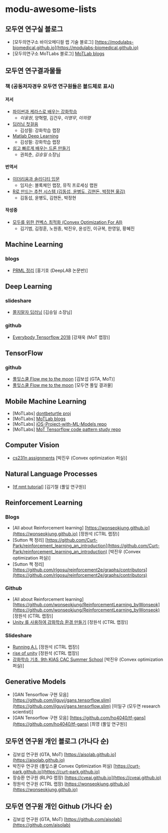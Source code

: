 # modu-awesome-lists

## 모두연 연구실 블로그
* [모두의연구소 바이오메디컬 랩 기술 블로그] [https://modulabs-biomedical.github.io](https://modulabs-biomedical.github.io)
* [모두의연구소 MoTLabs 블로그] [MoTLab blogs](https://motlabs.github.io/)


## 모두연 연구결과물들

### 책 (공동저자경우 모두연 연구원들은 볼드체로 표시)

#### 저서
* [파이썬과 케라스로 배우는 강화학습](http://www.kyobobook.co.kr/product/detailViewKor.laf?ejkGb=KOR&mallGb=KOR&barcode=9791158390723&orderClick=LEA&Kc=)
  * *이웅원*, 양혁렬, 김건우, *이영무*, *이의령*
* [딥러닝 첫걸음](http://www.kyobobook.co.kr/product/detailViewKor.laf?ejkGb=KOR&mallGb=KOR&barcode=9788968487323&orderClick=LAH&Kc=)
  * 김성필: 강화학습 랩장
* [Matlab Deep Learning](https://www.amazon.com/MATLAB-Deep-Learning-Artificial-Intelligence/dp/1484228448/ref=sr_1_3?ie=UTF8&qid=1533623753&sr=8-3&keywords=Matlab+deep+learning)
  * 김성필: 강화학습 랩장
* [쉽고 빠르게 배우는 드론 만들기](http://www.kyobobook.co.kr/product/detailViewKor.laf?ejkGb=KOR&mallGb=KOR&barcode=9788955027143&orderClick=LAH&Kc=)
  * 권희춘, *김승일* 소장님

#### 번역서
* [이더리움과 솔리디티 입문](http://www.kyobobook.co.kr/product/detailViewKor.laf?ejkGb=KOR&mallGb=KOR&barcode=9791158390907&orderClick=LEB&Kc=)
  * 임지순: 블록체인 랩장, 뮤직 프로세싱 랩원
* [R로 만드는 추천 시스템 (김동섭, 윤병도, 김현돈, 박정현 옮김)](http://www.kyobobook.co.kr/product/detailViewKor.laf?ejkGb=KOR&mallGb=KOR&barcode=9791161750309&orderClick=LEB&Kc=)
  * 김동섭, 윤병도, 김현돈, 박정현

#### 작성중
* [모두를 위한 컨벡스 최적화 (Convex Optimization For All)](https://wikidocs.net/book/1896)
  * 김기범, 김정훈, 노원종, 박진우, 윤성진, 이규복, 한영일, 황혜진



## Machine Learning
### blogs
* [PRML 정리](http://norman3.github.io/prml/) [홍기호 (DeepLAB 논문반)]


## Deep Learning
### slideshare
* [쫄지말자 딥러닝](https://www.slideshare.net/modulabs/2-cnn-rnn) [김승일 소장님]

### github
* [Everybody Tensorflow 2018](https://github.com/jwkanggist/EveryBodyTensorFlow) [강재욱 (MoT 랩장)]


## TensorFlow
### github
* [풀잎스쿨 Flow me to the moon](https://github.com/aisolab/CS20) [김보섭 (GTA, MoT)]
* [풀잎스쿨 Flow me to the moon](https://github.com/modulabs/modu-tensorflow) [모두연 풀잎 결과물]



## Mobile Machine Learning 
* [MoTLabs] [dontbeturtle proj](https://github.com/motlabs/dont-be-turtle)
* [MoTLabs] [MoTLab blogs](https://motlabs.github.io/)
* [MoTLabs] [iOS-Project-with-ML-Models repo](https://github.com/motlabs/iOS-Proejcts-with-ML-Models)
* [MoTLabs] [MoT Tensorflow code pattern study repo](https://github.com/motlabs/mot-tf-codepattern-study)


## Computer Vision
* [cs231n assignments](https://github.com/Curt-Park/cs231n_assignments) [박진우 (Convex optimization 퍼실)]



## Natural Language Processes
* [[tf nmt tutorial]](https://github.com/HiJiGOO/tf_nmt_tutorial) [김기철 (풀잎 연구원)]


## Reinforcement Learning

### Blogs
* [All about Reinforcement learning] [https://wonseokjung.github.io](https://wonseokjung.github.io) [정원석 (CTRL 랩장)]
* [Sutton 책 정리] [https://github.com/Curt-Park/reinforcement_learning_an_introduction](https://github.com/Curt-Park/reinforcement_learning_an_introduction) [박진우 (Convex optimization 퍼실)]
* [Sutton 책 정리] [https://github.com/rlgosu/reinforcement2e/graphs/contributors](https://github.com/rlgosu/reinforcement2e/graphs/contributors)

### Github
* [All about Reinforcement learning] [https://github.com/wonseokjung/ReinforcementLearning_byWonseok](https://github.com/wonseokjung/ReinforcementLearning_byWonseok) [정원석 (CTRL 랩장)]
* [Unity 를 사용하여 강화학습 환경 만들기](https://github.com/wonseokjung/Handmade_RL) [정원석 (CTRL 랩장)]


### Slideshare
* [Running A.I.](https://www.slideshare.net/wonseokjung2/deeplearning-conf) [정원석 (CTRL 랩장)]
* [rise of unity](https://www.slideshare.net/wonseokjung2/rise-of-unityml722) [정원석 (CTRL 랩장)]
* [강화학습 기초, 9th KIAS CAC Summer School](https://www.slideshare.net/CurtPark1/dqn-reinforcement-learning-from-basics-to-dqn) [박진우 (Convex optimization 퍼실)]

## Generative Models
* [GAN Tensorflow 구현 모음] [https://github.com/ilguyi/gans.tensorflow.slim](https://github.com/ilguyi/gans.tensorflow.slim) [이일구 (모두연 research scientist)]
* [GAN Tensorflow 구현 모음] [https://github.com/ho4040/tf-gans](https://github.com/ho4040/tf-gans) [최영 (풀잎 연구원)]



## 모두연 연구원 개인 블로그 (가나다 순)
* 김보섭 연구원 (GTA, MoT) [https://aisolab.github.io](https://aisolab.github.io)
* 박진우 연구원 (풀잎스쿨 Convex Optimization 퍼실) [https://curt-park.github.io](https://curt-park.github.io)
* 장승환 연구원 (RLPG 랩장) [https://cveai.github.io](https://cveai.github.io)
* 정원석 연구원 (CTRL 랩장) [https://wonseokjung.github.io](https://wonseokjung.github.io)

## 모두연 연구원 개인 Github (가나다 순)
* 김보섭 연구원 (GTA, MoT) [https://github.com/aisolab](https://github.com/aisolab)
